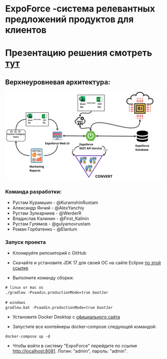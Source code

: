 # ExpoForce -система релевантных предложений продуктов для клиентов

# Презентацию решения смотреть [тут](https://github.com/RustamKuramshin/expoforce/blob/main/Java%20Boys%20-%20ExpoForce%20-%20%D1%81%D0%B8%D1%81%D1%82%D0%B5%D0%BC%D0%B0%20%D1%80%D0%B5%D0%BB%D0%B5%D0%B2%D0%B0%D0%BD%D1%82%D0%BD%D1%8B%D1%85%20%D0%BF%D1%80%D0%B5%D0%B4%D0%BB%D0%BE%D0%B6%D0%B5%D0%BD%D0%B8%D0%B9%20%D0%BF%D1%80%D0%BE%D0%B4%D1%83%D0%BA%D1%82%D0%BE%D0%B2%20%D0%B8%20%D1%83%D1%81%D0%BB%D1%83%D0%B3%20%D0%B4%D0%BB%D1%8F%20%D0%BA%D0%BB%D0%B8%D0%B5%D0%BD%D1%82%D0%BE%D0%B2%20%D0%BA%D0%BE%D0%BC%D0%BF%D0%B0%D0%BD%D0%B8%D0%B9-%D0%BF%D0%B0%D1%80%D1%82%D0%BD%D0%B5%D1%80%D0%BE%D0%B2%20%D0%AD%D0%BA%D1%81%D0%BF%D0%BE%D0%B1%D0%B0%D0%BD%D0%BA%D0%B0.pdf)

## Верхнеуровневая архитектура:
![Верхнеуровневая архитектура](img/ExpoForce-Design.jpg)

### Команда разработки:
- Рустам Курамшин - @KuramshinRustam
- Александр Янчий - @AlexYanchiy
- Рустам Зулкарниев - @WerderR
- Владислав Калинин - @First_Kalinin
- Рустам Гулямов - @gulyamovrustam
- Роман Горбатенко - @Elanlum

### Запуск проекта

- Клонируйте репозиторий с GitHub

- Скачайте и установите JDK 17 для своей ОС на сайте Eclipse [по этой ссылке](https://adoptium.net/temurin/releases/)

- Выполните команду сборки:

```shell
# linux or mac os
./gradlew -Pvaadin.productionMode=true bootJar

# windows 
gradlew.bat -Pvaadin.productionMode=true bootJar
```

- Установите Docker Desktop с [официального сайта](https://www.docker.com/products/docker-desktop/)

- Запустите все контейнеры docker-compose следующей командой:
```shell
docker-compose up -d
```

- Чтобы войти в систему "ExpoForce" перейдите по ссылке [http://localhost:8081](http://localhost:8081). Логин: "admin", пароль: "admin".